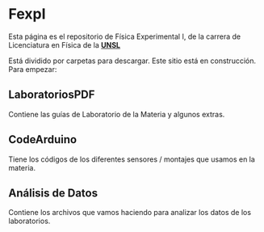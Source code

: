 # FexpI

Esta página es el repositorio de Física Experimental I, de la carrera de Licenciatura en Física de la **[UNSL](www.unsl.edu.ar)**

Está dividido por carpetas para descargar. Este sitio está en construcción. Para empezar:

## LaboratoriosPDF

Contiene las guías de Laboratorio de la Materia y algunos extras.

## CodeArduino

Tiene los códigos de los diferentes sensores / montajes que usamos en la materia.

## Análisis de Datos

Contiene los archivos que vamos haciendo para analizar los datos de los laboratorios.


